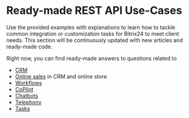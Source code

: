 # Ready-made REST API Use-Cases

Use the provided examples with explanations to learn how to tackle common integration or customization tasks for Bitrix24 to meet client needs. This section will be continuously updated with new articles and ready-made code.

Right now, you can find ready-made answers to questions related to

- [CRM](./crm/index.md)
- [Online sales](./sale/index.md) in CRM and online store
- [Workflows](./bizproc/index.md)
- [CoPilot](./ai/add-joke-prompt.md)
- [Chatbots](./chat-bots/index.md)
- [Telephony](./telephony/index.md)
- [Tasks](./tasks/index.md)